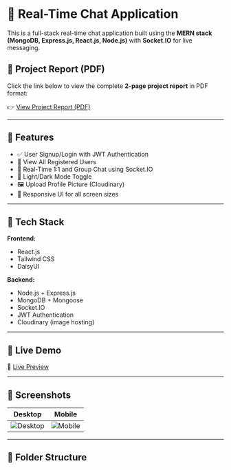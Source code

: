 # 💬 Real-Time Chat Application

This is a full-stack real-time chat application built using the **MERN stack (MongoDB, Express.js, React.js, Node.js)** with **Socket.IO** for live messaging.

## 📑 Project Report (PDF)
Click the link below to view the complete **2-page project report** in PDF format:

👉 [View Project Report (PDF)](https://github.com/yourusername/chat-app/blob/main/Chat_App_Project_Report.pdf)

---

## 📌 Features

- ✅ User Signup/Login with JWT Authentication
- 📃 View All Registered Users
- 💬 Real-Time 1:1 and Group Chat using Socket.IO
- 🎨 Light/Dark Mode Toggle
- 🖼️ Upload Profile Picture (Cloudinary)
- 📱 Responsive UI for all screen sizes

---

## 🧰 Tech Stack

**Frontend:**
- React.js
- Tailwind CSS
- DaisyUI

**Backend:**
- Node.js + Express.js
- MongoDB + Mongoose
- Socket.IO
- JWT Authentication
- Cloudinary (image hosting)

---

## 🚀 Live Demo

🔗 [Live Preview](https://your-chat-app-live-link.com)

---

## 📸 Screenshots

| Desktop | Mobile |
|--------|--------|
| ![Desktop](https://via.placeholder.com/300x200) | ![Mobile](https://via.placeholder.com/150x300) |

---

## 📂 Folder Structure


